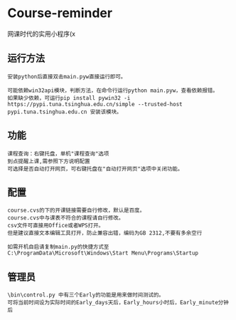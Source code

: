 # Course-reminder

网课时代的实用小程序(x

## 运行方法

    安装python后直接双击main.pyw直接运行即可。

    可能依赖win32api模块，判断方法，在命令行运行python main.pyw，查看依赖报错。
    如果缺少依赖，可运行pip install pywin32 -i https://pypi.tuna.tsinghua.edu.cn/simple --trusted-host pypi.tuna.tsinghua.edu.cn 安装该模块。

## 功能

    课程查询：右键托盘，单机"课程查询"选项
    到点提醒上课,需参照下方说明配置
    可选择是否自动打开网页，可右键托盘在"自动打开网页"选项中关闭功能。

## 配置

    course.cvs的下的开课链接需要自行修改，默认是百度。
    course.cvs中与课表不符合的课程请自行修改。
    csv文件可直接用Office或者WPS打开。
    但是建议直接文本编辑工具打开，防止兼容出错，编码为GB 2312,不要有多余空行

    如需开机自启请复制main.py的快捷方式至 C:\ProgramData\Microsoft\Windows\Start Menu\Programs\Startup
    
## 管理员
    
    \bin\control.py 中有三个Early的功能是用来做时间测试的。
    可将当前时间设为实际时间的Early_days天后，Early_hours小时后，Early_minute分钟后
